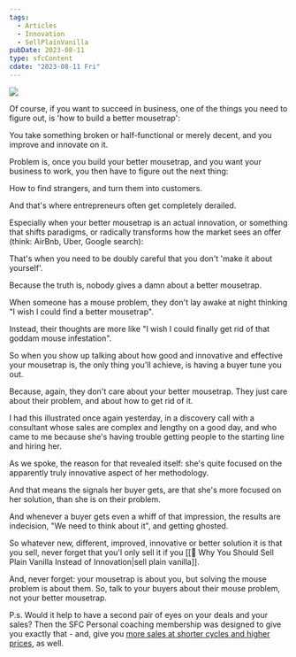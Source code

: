 ```yaml
---
tags:
  - Articles
  - Innovation
  - SellPlainVanilla
pubDate: 2023-08-11
type: sfcContent
cdate: "2023-08-11 Fri"
---
```


![](Media/SalesFlowCoach.app_Why-nobody-gives-a-damn-about-your-better-mousetrap_MartinStellar.jpeg)


Of course, if you want to succeed in business, one of the things you need to figure out, is 'how to build a better mousetrap':

You take something broken or half-functional or merely decent, and you improve and innovate on it.

Problem is, once you build your better mousetrap, and you want your business to work, you then have to figure out the next thing:

How to find strangers, and turn them into customers.

And that's where entrepreneurs often get completely derailed.

Especially when your better mousetrap is an actual innovation, or something that shifts paradigms, or radically transforms how the market sees an offer (think: AirBnb, Uber, Google search):

That's when you need to be doubly careful that you don't 'make it about yourself'.

Because the truth is, nobody gives a damn about a better mousetrap.

When someone has a mouse problem, they don't lay awake at night thinking "I wish I could find a better mousetrap".

Instead, their thoughts are more like "I wish I could finally get rid of that goddam mouse infestation".

So when you show up talking about how good and innovative and effective your mousetrap is, the only thing you'll achieve, is having a buyer tune you out.

Because, again, they don't care about your better mousetrap. They just care about their problem, and about how to get rid of it.

I had this illustrated once again yesterday, in a discovery call with a consultant whose sales are complex and lengthy on a good day, and who came to me because she's having trouble getting people to the starting line and hiring her.

As we spoke, the reason for that revealed itself: she's quite focused on the apparently truly innovative aspect of her methodology.

And that means the signals her buyer gets, are that she's more focused on her solution, than she is on their problem.

And whenever a buyer gets even a whiff of that impression, the results are indecision, "We need to think about it", and getting ghosted.

So whatever new, different, improved, innovative or better solution it is that you sell, never forget that you'l only sell it if you [[📄 Why You Should Sell Plain Vanilla Instead of Innovation|sell plain vanilla]].

And, never forget: your mousetrap is about you, but solving the mouse problem is about them. So, talk to your buyers about their mouse problem, not your better mousetrap.

P.s. Would it help to have a second pair of eyes on your deals and your sales? Then the SFC Personal coaching membership was designed to give you exactly that - and, give you [more sales at shorter cycles and higher prices](https://personal.salesflowcoach.app/), as well.
